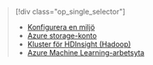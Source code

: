> [!div class="op_single_selector"]
> * [Konfigurera en miljö](../articles/machine-learning/team-data-science-process/environment-setup.md)
> * [Azure storage-konto](../articles/storage/common/storage-quickstart-create-account.md)
> * [Kluster för HDInsight (Hadoop)](../articles/machine-learning/team-data-science-process/customize-hadoop-cluster.md)
> * [Azure Machine Learning-arbetsyta](../articles/machine-learning/studio/create-workspace.md)
> 
> 


